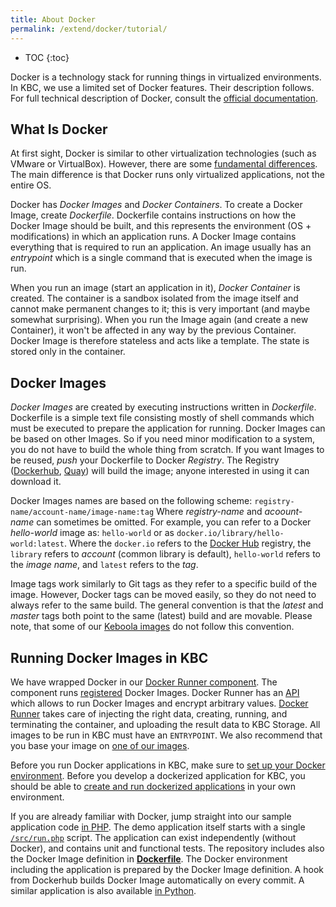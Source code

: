 ```yaml
---
title: About Docker
permalink: /extend/docker/tutorial/
---
```


* TOC
{:toc}

Docker is a technology stack for running things in virtualized environments. In KBC, we use a limited set of Docker features.
Their description follows. For full technical description of Docker, consult the
[official documentation](https://docs.docker.com/).

## What Is Docker
At first sight, Docker is similar to other virtualization technologies (such as VMware or VirtualBox).
However, there are some [fundamental differences](https://docs.docker.com/engine/understanding-docker/).
The main difference is that Docker runs only virtualized applications, not the entire OS.

Docker has *Docker Images* and *Docker Containers*. To create a Docker Image, create *Dockerfile*. Dockerfile
contains instructions on how the Docker Image should be built, and this represents the environment (OS + modifications) in
which an application runs.
A Docker Image contains everything that is required to run an application. An image usually has an *entrypoint* which is
a single command that is executed when the image is run.

When you run an image (start an application in it), *Docker Container* is created. The container is a sandbox
isolated from the image itself and cannot make permanent changes to it; this is very important (and maybe somewhat
surprising). When you run the Image again (and create a new Container), it won't be affected in any way by the previous
Container. Docker Image is therefore stateless and acts like a template. The state is stored only in the container.


## Docker Images
*Docker Images* are created by executing instructions written in *Dockerfile*. Dockerfile is a simple text
file consisting mostly of shell commands which must be executed to prepare the application for running.
Docker Images can be based on other Images. So if
you need minor modification to a system, you do not have to build the whole thing from scratch. If you want Images to be
reused, *push* your Dockerfile to Docker *Registry*. The Registry ([Dockerhub](https://hub.docker.com/),
[Quay](https://quay.io/)) will build the image; anyone interested in using it can download it.

Docker Images names are based on the following scheme: `registry-name/account-name/image-name:tag` Where _registry-name_
and _acoount-name_ can sometimes be omitted. For example, you can refer to a Docker _hello-world_ image as: `hello-world`
or as `docker.io/library/hello-world:latest`.
Where the `docker.io` refers to the [Docker Hub](https://hub.docker.com/) registry,
the `library` refers to _account_ (common library is default), `hello-world` refers to the _image name_,
and `latest` refers to the _tag_.

Image tags work similarly to Git tags as they refer to a specific build of the image. However, Docker tags can be moved
easily, so they do not need to always refer to the same build. The general convention is that the *latest*
and *master* tags both point to the same (latest) build and are movable. Please note, that some of our
[Keboola images](/extend/docker/images/) do not follow this convention.

## Running Docker Images in KBC
We have wrapped Docker in our [Docker Runner component](/overview/docker-bundle/). The component
runs [registered](/extend/registration/) Docker Images. Docker Runner
has an [API](http://docs.kebooladocker.apiary.io/#)
which allows to run Docker Images and encrypt arbitrary values.
[Docker Runner](/overview/docker-bundle/) takes
care of injecting the right data, creating, running, and terminating the container, and uploading
the result data to KBC Storage. All images to be run in KBC must have an `ENTRYPOINT`.
We also recommend that you base your image on [one of our images](/extend/docker/images/).

Before you run Docker applications in KBC, make sure to
[set up your Docker environment](/extend/docker/tutorial/setup/).
Before you develop a dockerized application for KBC, you should be able to
[create and run dockerized applications](/extend/docker/tutorial/howto/) in your own environment.

If you are already familiar with Docker, jump straight into our sample application
code [in PHP](https://github.com/keboola/docker-demo-app).
The demo application itself starts with a single
[`/src/run.php`](https://github.com/keboola/docker-demo-app/blob/master/src/run.php) script.
The application can exist independently (without Docker), and contains unit and functional tests.
The repository includes also the Docker Image definition in
[**Dockerfile**](https://github.com/keboola/docker-demo-app/blob/master/Dockerfile). The Docker environment including the application
is prepared by the Docker Image definition. A hook from Dockerhub builds Docker Image automatically on every commit.
A similar application is also available [in Python](https://github.com/keboola/python-custom-application-text-splitter).


